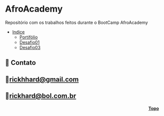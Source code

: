 <h1 id="topo">AfroAcademy</h1>
Repositório com os trabalhos feitos durante o BootCamp AfroAcademy


* [Indice](#funciona)
    * [Portifólio](https://github.com/RickHardBR/AfroAcademy/tree/master/portifólio)
    * [Desafio01](https://github.com/RickHardBR/AfroAcademy/tree/master/desafio01)
    * [Desafio03](https://github.com/RickHardBR/AfroAcademy/tree/master/desafio03)

## 💛 Contato

## 📧rickhhard@gmail.com

## 📧rickhard@bol.com.br

<h4 align="right"><a href="#topo">Topo</a></h4>
